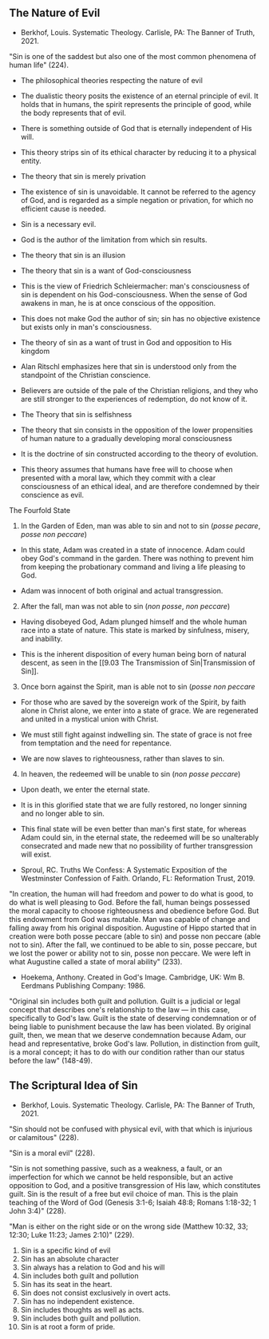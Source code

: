 ## The Nature of Evil

- Berkhof, Louis. Systematic Theology. Carlisle, PA: The Banner of Truth, 2021.

"Sin is one of the saddest but also one of the most common phenomena of human life" (224).

- The philosophical theories respecting the nature of evil
- The dualistic theory posits the existence of an eternal principle of evil. It holds that in humans, the spirit represents the principle of good, while the body represents that of evil.
- There is something outside of God that is eternally independent of His will.
- This theory strips sin of its ethical character by reducing it to a physical entity.
- The theory that sin is merely privation
- The existence of sin is unavoidable. It cannot be referred to the agency of God, and is regarded as a simple negation or privation, for which no efficient cause is needed.
- Sin is a necessary evil.
- God is the author of the limitation from which sin results.
- The theory that sin is an illusion
- The theory that sin is a want of God-consciousness
- This is the view of Friedrich Schleiermacher: man's consciousness of sin is dependent on his God-consciousness. When the sense of God awakens in man, he is at once conscious of the opposition.
- This does not make God the author of sin; sin has no objective existence but exists only in man's consciousness.
- The theory of sin as a want of trust in God and opposition to His kingdom

- Alan Ritschl emphasizes here that sin is understood only from the standpoint of the Christian conscience.

- Believers are outside of the pale of the Christian religions, and they who are still stronger to the experiences of redemption, do not know of it.

- The Theory that sin is selfishness

- The theory that sin consists in the opposition of the lower propensities of human nature to a gradually developing moral consciousness

- It is the doctrine of sin constructed according to the theory of evolution.

- This theory assumes that humans have free will to choose when presented with a moral law, which they commit with a clear consciousness of an ethical ideal, and are therefore condemned by their conscience as evil.

The Fourfold State

1. In the Garden of Eden, man was able to sin and not to sin (*posse pecare*, *posse non peccare*)

- In this state, Adam was created in a state of innocence. Adam could obey God's command in the garden. There was nothing to prevent him from keeping the probationary command and living a life pleasing to God.

- Adam was innocent of both original and actual transgression.

2. After the fall, man was not able to sin (*non posse*, *non peccare*)

- Having disobeyed God, Adam plunged himself and the whole human race into a state of nature. This state is marked by sinfulness, misery, and inability.

- This is the inherent disposition of every human being born of natural descent, as seen in the [[9.03 The Transmission of Sin|Transmission of Sin]].

3. Once born against the Spirit, man is able not to sin (*posse non peccare*

- For those who are saved by the sovereign work of the Spirit, by faith alone in Christ alone, we enter into a state of grace. We are regenerated and united in a mystical union with Christ.

- We must still fight against indwelling sin. The state of grace is not free from temptation and the need for repentance.

- We are now slaves to righteousness, rather than slaves to sin.

4. In heaven, the redeemed will be unable to sin (*non posse peccare*)

- Upon death, we enter the eternal state.

- It is in this glorified state that we are fully restored, no longer sinning and no longer able to sin.

- This final state will be even better than man's first state, for whereas Adam could sin, in the eternal state, the redeemed will be so unalterably consecrated and made new that no possibility of further transgression will exist.

- Sproul, RC. Truths We Confess: A Systematic Exposition of the Westminster Confession of Faith. Orlando, FL: Reformation Trust, 2019.

"In creation, the human will had freedom and power to do what is good, to do what is well pleasing to God. Before the fall, human beings possessed the moral capacity to choose righteousness and obedience before God. But this endowment from God was mutable. Man was capable of change and falling away from his original disposition. Augustine of Hippo started that in creation were both posse peccare (able to sin) and posse non peccare (able not to sin). After the fall, we continued to be able to sin, posse peccare, but we lost the power or ability not to sin, posse non peccare. We were left in what Augustine called a state of moral ability" (233).

- Hoekema, Anthony. Created in God's Image. Cambridge, UK: Wm B. Eerdmans Publishing Company: 1986.

"Original sin includes both guilt and pollution. Guilt is a judicial or legal concept that describes one's relationship to the law — in this case, specifically to God's law. Guilt is the state of deserving condemnation or of being liable to punishment because the law has been violated. By original guilt, then, we mean that we deserve condemnation because Adam, our head and representative, broke God's law. Pollution, in distinction from guilt, is a moral concept; it has to do with our condition rather than our status before the law" (148-49).

## The Scriptural Idea of Sin

- Berkhof, Louis. Systematic Theology. Carlisle, PA: The Banner of Truth, 2021.

"Sin should not be confused with physical evil, with that which is injurious or calamitous" (228).

"Sin is a moral evil" (228).

"Sin is not something passive, such as a weakness, a fault, or an imperfection for which we cannot be held responsible, but an active opposition to God, and a positive transgression of His law, which constitutes guilt. Sin is the result of a free but evil choice of man. This is the plain teaching of the Word of God (Genesis 3:1-6; Isaiah 48:8; Romans 1:18-32; 1 John 3:4)" (228).

"Man is either on the right side or on the wrong side (Matthew 10:32, 33; 12:30; Luke 11:23; James 2:10)" (229).

1. Sin is a specific kind of evil
2. Sin has an absolute character
3. Sin always has a relation to God and his will
4. Sin includes both guilt and pollution
5. Sin has its seat in the heart.
6. Sin does not consist exclusively in overt acts.
7. Sin has no independent existence.
8. Sin includes thoughts as well as acts.
9. Sin includes both guilt and pollution.
10. Sin is at root a form of pride.